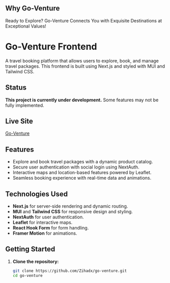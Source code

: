 ## Why Go-Venture
Ready to Explore? Go-Venture Connects You with Exquisite Destinations at Exceptional Values!

# Go-Venture Frontend

A travel booking platform that allows users to explore, book, and manage travel packages. This frontend is built using Next.js and styled with MUI and Tailwind CSS. 

## Status
**This project is currently under development.** Some features may not be fully implemented.

## Live Site
[Go-Venture](https://go-venture.vercel.app/)

## Features
- Explore and book travel packages with a dynamic product catalog.
- Secure user authentication with social login using NextAuth.
- Interactive maps and location-based features powered by Leaflet.
- Seamless booking experience with real-time data and animations.

## Technologies Used
- **Next.js** for server-side rendering and dynamic routing.
- **MUI** and **Tailwind CSS** for responsive design and styling.
- **NextAuth** for user authentication.
- **Leaflet** for interactive maps.
- **React Hook Form** for form handling.
- **Framer Motion** for animations.

## Getting Started

1. **Clone the repository:**
   ```bash
   git clone https://github.com/Zihadx/go-venture.git
   cd go-venture
